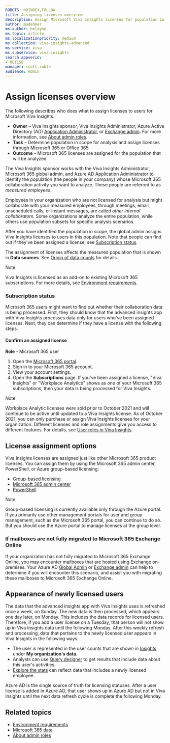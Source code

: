 ```yaml
---
ROBOTS: NOINDEX,FOLLOW
title: Assigning licenses overview
description: Assign Microsoft Viva Insights licenses for population in scope for analysis
author: madehmer
ms.author: helayne
ms.topic: article
ms.localizationpriority: medium 
ms.collection: viva-insights-advanced 
ms.service: viva 
ms.subservice: viva-insights 
search.appverid: 
- MET150 
manager: scott.ruble
audience: Admin
---
```


# Assign licenses overview

The following describes who does what to assign licenses to users for Microsoft Viva Insights.

* **Owner** &ndash; Viva Insights sponsor, Viva Insights Administrator, Azure Active Directory (AD) [Application Administrator](/azure/active-directory/roles/permissions-reference#application-administrator), or [Exchange admin](/azure/active-directory/roles/permissions-reference#exchange-administrator). For more information, see [About admin roles](/microsoft-365/admin/add-users/about-admin-roles?view=o365-worldwide&preserve-view=true).
* **Task** &ndash; Determine population in scope for analysis and assign licenses through Microsoft 365 or Office 365
* **Outcome** &ndash; Microsoft 365 licenses are assigned for the population that will be analyzed

The Viva Insights sponsor works with the Viva Insights Administrator, Microsoft 365 global admin, and Azure AD Application Administrator to identify the population (the people in your company) whose Microsoft 365 collaboration activity you want to analyze. These people are referred to as _measured employees_.

Employees in your organization who are not licensed for analysis but might collaborate with your measured employees, through meetings, email, unscheduled calls, or instant messages, are called _other internal collaborators_. Some organizations analyze the entire population, while others use population subsets for specific analysis scenarios.

After you have identified the population in scope, the global admin assigns Viva Insights licenses to users in this population. Note that people can find out if they've been assigned a license; see [Subscription status](#subscription-status).

The assignment of licenses affects the measured population that is shown in **Data sources**. See [Origin of data counts](../use/office-365-data.md#origin-of-data-counts) for details.

>[!Note]
>Viva Insights is licensed as an add-on to existing Microsoft 365 subscriptions. For more details, see [Environment requirements](environment-requirements.md).

### Subscription status

Microsoft 365 users might want to find out whether their collaboration data is being processed. First, they should know that the advanced insights app with Viva Insights processes data only for users who've been assigned licenses. Next, they can determine if they have a license with the following steps.

#### Confirm an assigned license

**Role** - Microsoft 365 user

1. Open the [Microsoft 365 portal](https://portal.office.com).
2. Sign in to your Microsoft 365 account.
3. View your account settings.
4. Open the **Subscriptions** page. If you've been assigned a license, "Viva Insights" or "Workplace Analytics" shows as one of your Microsoft 365 subscriptions, then your data is being processed for Viva Insights.

>[!Note]
>Workplace Analytic licenses were sold prior to October 2021 and will continue to be active until updated to a Viva Insights license. As of October 2021, you can only purchase or assign Viva Insights licenses for your organization. Different licenses and role assignments give you access to different features. For details, see [User roles in Viva Insights](../use/user-roles.md).

<!--## Video: Assign licenses
Intro text out for now:
Watch this video to learn how Workplace Analytics licenses work and how the Microsoft 365 admin can assign Workplace Analytics licenses. old link, with thumbnail
[<img src="../Images/WpA/setup/Assign-licenses.png" alt="Assign licenses video">](https://aka.ms/AssignWpALicenses_Video)

<iframe width="640" height="564" src="https://player.vimeo.com/video/282896938" frameborder="0" allowFullScreen></iframe>
-->
## License assignment options

Viva Insights licenses are assigned just like other Microsoft 365 product licenses. You can assign them by using the Microsoft 365 admin center, PowerShell, or Azure group-based licensing:

* [Group-based licensing](/azure/active-directory/enterprise-users/licensing-groups-assign)
* [Microsoft 365 admin center​](/microsoft-365/admin/add-users/add-users)
* [PowerShell](../Use/Assigning-licenses-with-powershell.md)

>[!Note]
>Group-based licensing is currently available only through the Azure portal. If you primarily use other management portals for user and group management, such as the Microsoft 365 portal, you can continue to do so. But you should use the Azure portal to manage licenses at the group level.

### If mailboxes are not fully migrated to Microsoft 365 Exchange Online

If your organization has not fully migrated to Microsoft 365 Exchange Online, you may encounter mailboxes that are hosted using Exchange on-premises. Your Azure AD [Global Admin](/azure/active-directory/roles/permissions-reference#global-administrator) or [Exchange admin](/azure/active-directory/roles/permissions-reference#exchange-administrator) can help to determine if you will encounter this scenario, and assist you with migrating these mailboxes to Microsoft 365 Exchange Online.

## Appearance of newly licensed users

The data that the advanced insights app with Viva Insights uses is refreshed once a week, on Sunday. The new data is then processed, which appears one day later, on Monday. This includes the data records for licensed users. Therefore, if you add a user license on a Tuesday, that person will not show up in Viva Insights data until the following Monday. After this weekly refresh and processing, data that pertains to the newly licensed user appears in Viva Insights in the following ways:

* The user is represented in the user counts that are shown in [Insights](../use/insights.md) under **My organization's data**.
* Analysts can use [Query designer](../tutorials/query-designer.md) to get results that include data about this user's activities.
* [Explore the stats](../use/explore-intro.md) can reflect data that includes a newly licensed employee.

Azure AD is the single source of truth for licensing statuses. After a user license is added in Azure AD, that user shows up in Azure AD but not in Viva Insights until the next data refresh cycle is complete the following Monday.

## Related topics

* [Environment requirements](environment-requirements.md)
* [Microsoft 365 data](../use/office-365-data.md)
* [About admin roles](/microsoft-365/admin/add-users/about-admin-roles)
